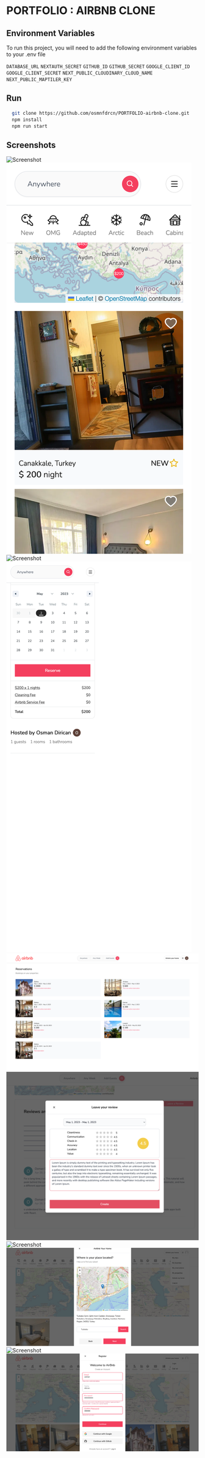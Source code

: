 # PORTFOLIO : AIRBNB CLONE

## Environment Variables

To run this project, you will need to add the following environment variables to your .env file

`DATABASE_URL`
`NEXTAUTH_SECRET`
`GITHUB_ID`
`GITHUB_SECRET`
`GOOGLE_CLIENT_ID`
`GOOGLE_CLIENT_SECRET`
`NEXT_PUBLIC_CLOUDINARY_CLOUD_NAME`
`NEXT_PUBLIC_MAPTILER_KEY`

## Run

```bash
  git clone https://github.com/osmnfdrcn/PORTFOLIO-airbnb-clone.git
  npm install
  npm run start
```

## Screenshots

![Screenshot](/screenshots/home.png)
![Screenshot](/screenshots/home-mobile.png)
![Screenshot](/screenshots/property-page.png)
![Screenshot](/screenshots/property-page-mobile.png)
![Screenshot](/screenshots/reservations-page.png)
![Screenshot](/screenshots/review.png)
![Screenshot](/screenshots/airbnbyourhomemodal.png)
![Screenshot](/screenshots/airbnbyourhomemodal-map.png)
![Screenshot](/screenshots/login.png)
![Screenshot](/screenshots/register.png)
